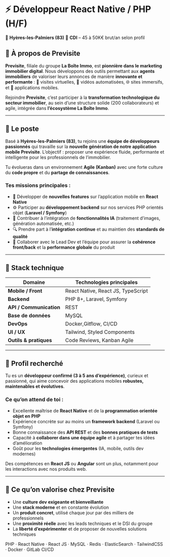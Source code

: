 # ⚡ Développeur React Native / PHP (H/F)

📍 **Hyères-les-Palmiers (83)**
🧾 **CDI** – 45 à 50K€ brut/an selon profil

## 🚩 À propos de Previsite

**Previsite**, filiale du groupe **La Boîte Immo**, est **pionnière dans le marketing immobilier digital**.
Nous développons des outils permettant aux **agents immobiliers** de valoriser leurs annonces de manière **innovante et performante** :
📸 visites virtuelles, 🎥 vidéos automatisées, 🌐 sites immersifs, et 📱 applications mobiles.

Rejoindre **Previsite**, c’est participer à la **transformation technologique du secteur immobilier**, au sein d’une structure solide (200 collaborateurs) et agile, intégrée dans **l’écosystème La Boîte Immo**.

---

## 🧩 Le poste

Basé à **Hyères-les-Palmiers (83)**, tu rejoins une **équipe de développeurs passionnés** qui travaille sur la **nouvelle génération de notre application mobile Previsite**.
L’objectif : proposer une expérience fluide, performante et intelligente pour les professionnels de l’immobilier.

Tu évolueras dans un environnement **Agile (Kanban)** avec une forte culture du **code propre** et du **partage de connaissances**.

### Tes missions principales :

* 🚀 Développer de **nouvelles features** sur l’application mobile en **React Native**
* ⚙️ Participer au **développement backend** sur nos services PHP orientés objet (**Laravel / Symfony**)
* 🧠 Contribuer à l’intégration de **fonctionnalités IA** (traitement d’images, génération automatisée, etc.)
* 🔍 Prendre part à l’**intégration continue** et au maintien des **standards de qualité**
* 🔄 Collaborer avec le Lead Dev et l’équipe pour assurer la **cohérence front/back** et la **performance globale** du produit

---

## 🧠 Stack technique

| Domaine                 | Technologies principales                    |
| ----------------------- | ------------------------------------------- |
| **Mobile / Front**      | React Native, React JS, TypeScript          |
| **Backend**             | PHP 8+, Laravel, Symfony                    |
| **API / Communication** | REST                                        | 
| **Base de données**     | MySQL                                       |
| **DevOps**              | Docker,Gitflow, CI/CD                       |
| **UI / UX**             | Tailwind, Styled Components                 |
| **Outils & pratiques**  |Code Reviews, Kanban Agile                   |

---

## 👤 Profil recherché

Tu es un **développeur confirmé (3 à 5 ans d’expérience)**, curieux et passionné, qui aime concevoir des applications mobiles **robustes, maintenables et évolutives**.

### Ce qu’on attend de toi :

* Excellente maîtrise de **React Native** et de la **programmation orientée objet en PHP**
* Expérience concrète sur au moins un **framework backend** (Laravel ou Symfony)
* Bonne connaissance des **API REST** et des **bonnes pratiques de tests**
* Capacité à **collaborer dans une équipe agile** et à partager tes idées d’amélioration
* Goût pour les **technologies émergentes** (IA, mobile, outils dev modernes)

Des compétences en **React JS** ou **Angular** sont un plus, notamment pour les interactions avec nos produits web.

---

## 💬 Ce qu’on valorise chez Previsite

* Une **culture dev exigeante et bienveillante**
* Une **stack moderne** et en constante évolution
* Un **produit concret**, utilisé chaque jour par des milliers de professionnels
* Une **proximité réelle** avec les leads techniques et le DSI du groupe
* La **liberté d’expérimenter** et de proposer de nouvelles solutions techniques

PHP · React Native · React JS · MySQL · Redis · ElasticSearch · TailwindCSS · Docker · GitLab CI/CD
